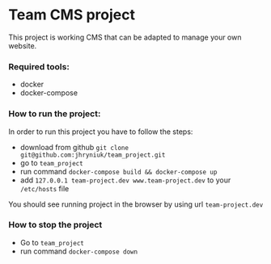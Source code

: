 # Team CMS project

This project is working CMS that can be adapted to manage your own website.

### Required tools:
* docker
* docker-compose

### How to run the project:

In order to run this project you have to follow the steps:
* download from github `git clone git@github.com:jhryniuk/team_project.git`
* go to `team_project`
* run command `docker-compose build && docker-compose up`
* add `127.0.0.1 team-project.dev www.team-project.dev` to your `/etc/hosts` file

You should see running project in the browser by using url `team-project.dev`

### How to stop the project
* Go to `team_project`
* run command `docker-compose down`